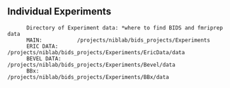 ## Individual Experiments 
          Directory of Experiment data: *where to find BIDS and fmriprep data
          MAIN:           /projects/niblab/bids_projects/Experiments
          ERIC DATA:      /projects/niblab/bids_projects/Experiments/EricData/data
          BEVEL DATA:     /projects/niblab/bids_projects/Experiments/Bevel/data
          BBx:            /projects/niblab/bids_projects/Experiments/BBx/data
